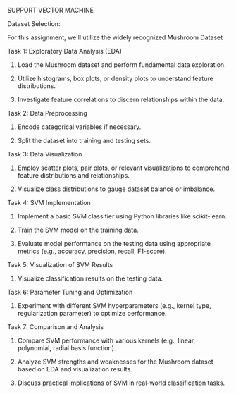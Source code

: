 SUPPORT VECTOR MACHINE

Dataset Selection:

For this assignment, we'll utilize the widely recognized Mushroom Dataset

Task 1: Exploratory Data Analysis (EDA)

1.	Load the Mushroom dataset and perform fundamental data exploration.

2.	Utilize histograms, box plots, or density plots to understand feature distributions.

3.	Investigate feature correlations to discern relationships within the data.

Task 2: Data Preprocessing

1.	Encode categorical variables if necessary.

2.	Split the dataset into training and testing sets.

Task 3: Data Visualization

1.	Employ scatter plots, pair plots, or relevant visualizations to comprehend feature distributions and relationships.

2.	Visualize class distributions to gauge dataset balance or imbalance.

Task 4: SVM Implementation

1.	Implement a basic SVM classifier using Python libraries like scikit-learn.

2.	Train the SVM model on the training data.

3.	Evaluate model performance on the testing data using appropriate metrics (e.g., accuracy, precision, recall, F1-score).

Task 5: Visualization of SVM Results

1.	Visualize classification results on the testing data.

Task 6: Parameter Tuning and Optimization

1.	Experiment with different SVM hyperparameters (e.g., kernel type, regularization parameter) to optimize performance.

Task 7: Comparison and Analysis

1.	Compare SVM performance with various kernels (e.g., linear, polynomial, radial basis function).

2.	Analyze SVM strengths and weaknesses for the Mushroom dataset based on EDA and visualization results.

3.	Discuss practical implications of SVM in real-world classification tasks.

